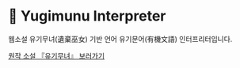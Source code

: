# 🧾 Yugimunu Interpreter

웹소설 유기무녀(遺棄巫女) 기반 언어 유기문어(有機文語) 인터프리터입니다.

[원작 소설 『유기무녀』 보러가기](https://novelpia.com/novel/21232)
